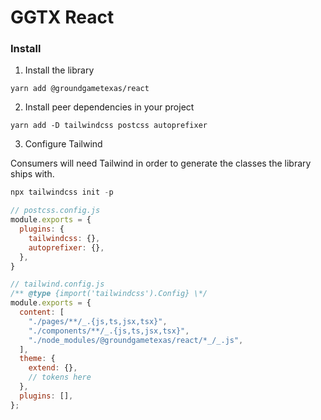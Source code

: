# GGTX React

### Install

1. Install the library

`yarn add @groundgametexas/react`

2. Install peer dependencies in your project

```
yarn add -D tailwindcss postcss autoprefixer
```

3. Configure Tailwind

Consumers will need Tailwind in order to generate the classes the library ships with.

```js
npx tailwindcss init -p

// postcss.config.js
module.exports = {
  plugins: {
    tailwindcss: {},
    autoprefixer: {},
  },
}
```

```js
// tailwind.config.js
/** @type {import('tailwindcss').Config} \*/
module.exports = {
  content: [
    "./pages/**/_.{js,ts,jsx,tsx}",
    "./components/**/_.{js,ts,jsx,tsx}",
    "./node_modules/@groundgametexas/react/*_/_.js",
  ],
  theme: {
    extend: {},
    // tokens here
  },
  plugins: [],
};
```
